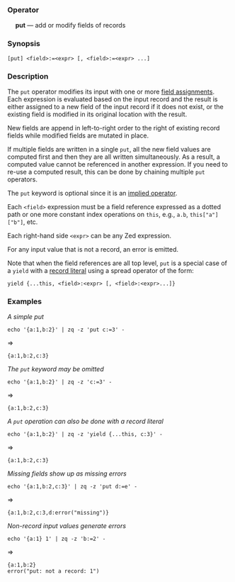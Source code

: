 ### Operator

&emsp; **put** &mdash; add or modify fields of records

### Synopsis
```
[put] <field>:=<expr> [, <field>:=<expr> ...]
```
### Description

The `put` operator modifies its input with
one or more [field assignments](../overview/dataflow-model.md#field-assignments).
Each expression is evaluated based on the input record
and the result is either assigned to a new field of the input record if it does not
exist, or the existing field is modified in its original location with the result.

New fields are append in left-to-right order to the right of existing record fields
while modified fields are mutated in place.

If multiple fields are written in a single `put`, all the new field values are
computed first and then they are all written simultaneously.  As a result,
a computed value cannot be referenced in another expression.  If you need
to re-use a computed result, this can be done by chaining multiple `put` operators.

The `put` keyword is optional since it is an
[implied operator](../overview/dataflow-model.md#implied-operators).

Each `<field>` expression must be a field reference expressed as a dotted path or one more
constant index operations on `this`, e.g., `a.b`, `this["a"]["b"]`,
etc.

Each right-hand side `<expr>` can be any Zed expression.

For any input value that is not a record, an error is emitted.

Note that when the field references are all top level,
`put` is a special case of a `yield` with a
[record literal](../overview/expressions.md#record-expressions)
using a spread operator of the form:
```
yield {...this, <field>:<expr> [, <field>:<expr>...]}
```

### Examples

_A simple put_
```mdtest-command
echo '{a:1,b:2}' | zq -z 'put c:=3' -
```
=>
```mdtest-output
{a:1,b:2,c:3}
```
_The `put` keyword may be omitted_
```mdtest-command
echo '{a:1,b:2}' | zq -z 'c:=3' -
```
=>
```mdtest-output
{a:1,b:2,c:3}
```
_A `put` operation can also be done with a record literal_
```mdtest-command
echo '{a:1,b:2}' | zq -z 'yield {...this, c:3}' -
```
=>
```mdtest-output
{a:1,b:2,c:3}
```
_Missing fields show up as missing errors_
```mdtest-command
echo '{a:1,b:2,c:3}' | zq -z 'put d:=e' -
```
=>
```mdtest-output
{a:1,b:2,c:3,d:error("missing")}
```
_Non-record input values generate errors_
```mdtest-command
echo '{a:1} 1' | zq -z 'b:=2' -
```
=>
```mdtest-output
{a:1,b:2}
error("put: not a record: 1")
```
